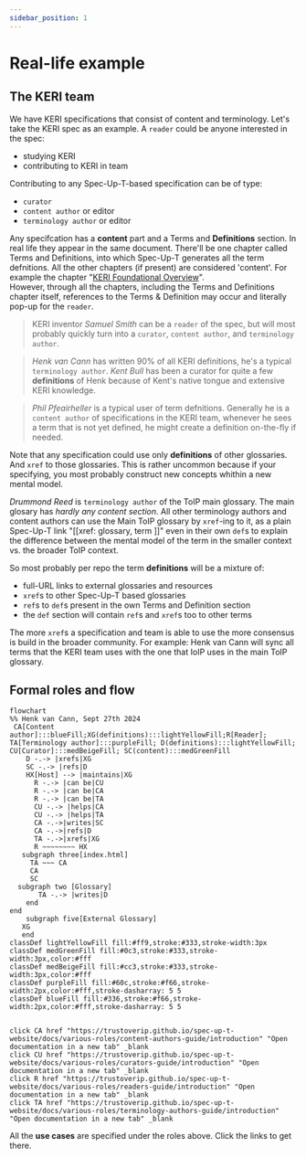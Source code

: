 ```yaml
---
sidebar_position: 1
---
```


# Real-life example

## The KERI team

We have KERI specifications that consist of content and terminology. Let's take the KERI spec as an example. A `reader` could be anyone interested in the spec:
- studying KERI
- contributing to KERI in team

Contributing to any Spec-Up-T-based specification can be of type:
- `curator`
- `content author` or editor
- `terminology author` or editor

Any specifcation has a **content** part and a Terms and **Definitions** section. In real life they appear in the same document. There'll be one chapter called Terms and Definitions, into which Spec-Up-T generates all the term defnitions. All the other chapters (if present) are considered 'content'. For example the chapter "[KERI Foundational Overview](https://trustoverip.github.io/tswg-keri-specification/#keri-foundational-overview)".  
However, through all the chapters, including the Terms and Definitions chapter itself, references to the Terms & Definition may occur and literally pop-up for the `reader`.

> KERI inventor *Samuel Smith* can be a `reader` of the spec, but will most probably quickly turn into a `curator`, `content author`, and `terminology author`.

> *Henk van Cann* has written 90% of all KERI definitions, he's a typical `terminology author`. *Kent Bull* has been a curator for quite a few **definitions** of Henk because of Kent's native tongue and extensive KERI knowledge.

> *Phil Pfeairheller* is a typical user of term defnitions. Generally he is a `content author` of specifications in the KERI team, whenever he sees a term that is not yet defined, he might create a definition on-the-fly if needed.

Note that any specification could use only **definitions** of other glossaries. And `xref` to those glossaries. This is rather uncommon because if your specifying, you most probably construct new concepts whithin a new mental model.

*Drummond Reed* is `terminology author` of the ToIP main glossary. The main glosary has *hardly any content section*. All other terminology authors and content authors can use the Main ToIP glossary by `xref`-ing to it, as a plain Spec-Up-T link "[[xref: glossary, term ]]" even in their own `def`s to explain the difference between the mental model of the term in the smaller context vs. the broader ToIP context.

So most probably per repo the term **definitions** will be a mixture of:
- full-URL links to external glossaries and resources
- `xref`s to other Spec-Up-T based glossaries
- `ref`s to `def`s present in the own Terms and Definition section
- the `def` section will contain `ref`s and `xref`s too to other terms

The more `xref`s a specification and team is able to use the more consensus is build in the broader community. For example: Henk van Cann will sync all terms that the KERI team uses with the one that IoIP uses in the main ToIP glossary.

## Formal roles and flow

```mermaid
flowchart
%% Henk van Cann, Sept 27th 2024
 CA[Content author]:::blueFill;XG(definitions):::lightYellowFill;R[Reader];  TA[Terminology author]:::purpleFill; D(definitions):::lightYellowFill; CU[Curator]:::medBeigeFill; SC(content):::medGreenFill
    D -.-> |xrefs|XG
    SC -.-> |refs|D
    HX[Host] --> |maintains|XG 
      R -.-> |can be|CU
      R -.-> |can be|CA
      R -.-> |can be|TA
      CU -.-> |helps|CA
      CU -.-> |helps|TA
      CA -.->|writes|SC
      CA -.->|refs|D
      TA -.->|xrefs|XG
      R ~~~~~~~~ HX
   subgraph three[index.html]
     TA ~~~ CA
     CA
     SC
  subgraph two [Glossary]
       TA -.-> |writes|D
    end
end
    subgraph five[External Glossary]
   XG
   end
classDef lightYellowFill fill:#ff9,stroke:#333,stroke-width:3px
classDef medGreenFill fill:#0c3,stroke:#333,stroke-width:3px,color:#fff
classDef medBeigeFill fill:#cc3,stroke:#333,stroke-width:3px,color:#fff
classDef purpleFill fill:#60c,stroke:#f66,stroke-width:2px,color:#fff,stroke-dasharray: 5 5
classDef blueFill fill:#336,stroke:#f66,stroke-width:2px,color:#fff,stroke-dasharray: 5 5


click CA href "https://trustoverip.github.io/spec-up-t-website/docs/various-roles/content-authors-guide/introduction" "Open documentation in a new tab" _blank
click CU href "https://trustoverip.github.io/spec-up-t-website/docs/various-roles/curators-guide/introduction" "Open documentation in a new tab" _blank
click R href "https://trustoverip.github.io/spec-up-t-website/docs/various-roles/readers-guide/introduction" "Open documentation in a new tab" _blank
click TA href "https://trustoverip.github.io/spec-up-t-website/docs/various-roles/terminology-authors-guide/introduction" "Open documentation in a new tab" _blank
```

All the **use cases** are specified under the roles above. Click the links to get there.
